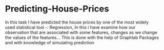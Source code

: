 # Predicting-House-Prices
In this task I have predicted the house prices by one of the most widely used statistical tool -: Regression, In this i have examine how our observation that are associated with some features, changes as we change the values of the features...
This is done with the help of Graphlab Packages and with knowledge of simulating prediction   
